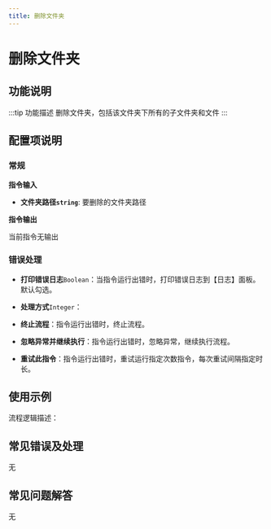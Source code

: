 ```yaml
---
title: 删除文件夹
---
```


# 删除文件夹

## 功能说明

:::tip 功能描述
删除文件夹，包括该文件夹下所有的子文件夹和文件
:::

## 配置项说明

### 常规

**指令输入**

- **文件夹路径`string`**: 要删除的文件夹路径


**指令输出**

当前指令无输出

### 错误处理

- **打印错误日志**`Boolean`：当指令运行出错时，打印错误日志到【日志】面板。默认勾选。

- **处理方式**`Integer`：

 - **终止流程**：指令运行出错时，终止流程。

 - **忽略异常并继续执行**：指令运行出错时，忽略异常，继续执行流程。

 - **重试此指令**：指令运行出错时，重试运行指定次数指令，每次重试间隔指定时长。

## 使用示例

流程逻辑描述：

## 常见错误及处理

无

## 常见问题解答

无

